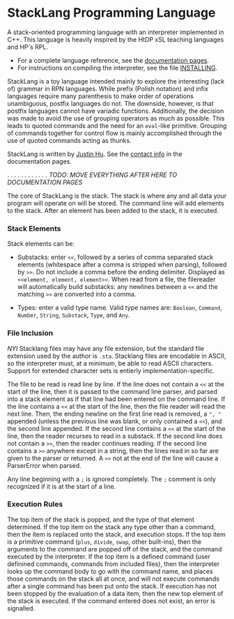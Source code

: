 # StackLang Programming Language

A stack-oriented programming language with an interpreter implemented in C++. This language is heavily inspired by the HtDP xSL teaching languages and HP's RPL.

* For a complete language reference, see the [documentation pages](https://justinhuprime.github.io/StackLang/index.html).
* For instructions on compiling the interpreter, see the file [INSTALLING](https://github.com/JustinHuPrime/StackLang/blob/dev/INSTALLING).

StackLang is a toy language intended mainly to explore the interesting (lack of) grammar in RPN languages. While prefix (Polish notation) and infix languages require many parenthesis to make order of operations unambiguous, postfix languages do not. The downside, however, is that postfix languages cannot have variadic functions. Additionally, the decision was made to avoid the use of grouping operators as much as possible. This leads to quoted commands and the need for an `eval`-like primitive. Grouping of commands together for control flow is mainly accomplished through the use of quoted commands acting as thunks.

StackLang is written by [Justin Hu](mailto:justin.hu@alumni.ubc.ca). See the [contact info](https://justinhuprime.github.io/StackLang/index.html#about) in the documentation pages.

.
.
.
.
.
.
.
.
.
.
.
.
*TODO: MOVE EVERYTHING AFTER HERE TO DOCUMENTATION PAGES*

The core of StackLang is the stack. The stack is where any and all data your program will operate on will be stored. The command line will add elements to the stack. After an element has been added to the stack, it is executed.

### Stack Elements

Stack elements can be:

* Substacks: enter `<<`, followed by a series of comma separated stack elements (whitespace after a comma is stripped when parsing), followed by `>>`. Do not include a comma before the ending delimiter. Displayed as `<<element, element, element>>`. When read from a file, the filereader will automatically build substacks: any newlines between a `<<` and the matching `>>` are converted into a comma.

* Types: enter a valid type name. Valid type names are: `Boolean`, `Command`, `Number`, `String`, `Substack`, `Type`, and `Any`.

### File Inclusion

*NYI*
Stacklang files may have any file extension, but the standard file extension used by the author is `.sta`. Stacklang files are encodable in ASCII, so the interpreter must, at a minimum, be able to read ASCII characters. Support for extended character sets is entierly implementation-specific.

The file to be read is read line by line. If the line does not contain a `<<` at the start of the line, then it is passed to the command line parser, and parsed into a stack element as if that line had been entered on the command line. If the line contains a `<<` at the start of the line, then the file reader will read the next line. Then, the ending newline on the first line read is removed, a `", "` appended (unless the previous line was blank, or only contained a `<<`), and the second line appended. If the second line contains a `<<` at the start of the line, then the reader recurses to read in a substack. If the second line does not contain a `>>`, then the reader continues reading. If the second line contains a `>>` anywhere except in a string, then the lines read in so far are given to the parser or returned. A `>>` not at the end of the line will cause a ParserError when parsed.

Any line beginning with a `;` is ignored completely. The `;` comment is only recognized if it is at the start of a line.

### Execution Rules

The top item of the stack is popped, and the type of that element determined. If the top item on the stack any type other than a command, then the item is replaced onto the stack, and execution stops. If the top item is a primitive command (`plus`, `divide`, `swap`, other built-ins), then the arguments to the command are popped off of the stack, and the command executed by the interpreter. If the top item is a defined command (user definined commands, commands from included files), then the interpreter looks up the command body to go with the command name, and places those commands on the stack all at once, and will not execute commands after a single command has been put onto the stack. If execution has not been stopped by the evaluation of a data item, then the new top element of the stack is executed. If the command entered does not exist, an error is signalled.
